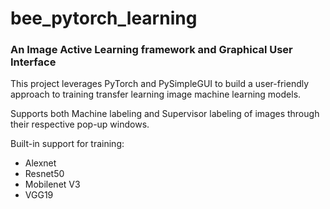 # bee_pytorch_learning

### An Image Active Learning framework and Graphical User Interface

This project leverages PyTorch and PySimpleGUI to build a user-friendly approach to training transfer learning image machine learning models. 

Supports both Machine labeling and Supervisor labeling of images through their respective pop-up windows.

Built-in support for training:
 * Alexnet
 * Resnet50
 * Mobilenet V3
 * VGG19
